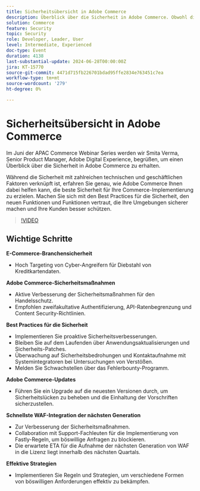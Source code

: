 ```yaml
---
title: Sicherheitsübersicht in Adobe Commerce
description: Überblick über die Sicherheit in Adobe Commerce. Obwohl die Sicherheit an zahlreiche technische und geschäftliche Faktoren gebunden ist, erfahren Sie im Einzelnen, wie Adobe Commerce Ihnen dabei helfen kann, die beste Sicherheit für Ihre Commerce-Implementierung zu erzielen. Machen Sie sich mit den Best Practices für die Sicherheit, den neuen Funktionen und Funktionen vertraut, die Ihre Umgebungen sicherer machen und Ihre Kunden besser schützen.
solution: Commerce
feature: Security
topic: Security
role: Developer, Leader, User
level: Intermediate, Experienced
doc-type: Event
duration: 4138
last-substantial-update: 2024-06-28T00:00:00Z
jira: KT-15770
source-git-commit: 4471d715fb226701bdad95ffe2834e763451c7ea
workflow-type: tm+mt
source-wordcount: '279'
ht-degree: 0%

---
```



# Sicherheitsübersicht in Adobe Commerce

Im Juni der APAC Commerce Webinar Series werden wir Smita Verma, Senior Product Manager, Adobe Digital Experience, begrüßen, um einen Überblick über die Sicherheit in Adobe Commerce zu erhalten.

Während die Sicherheit mit zahlreichen technischen und geschäftlichen Faktoren verknüpft ist, erfahren Sie genau, wie Adobe Commerce Ihnen dabei helfen kann, die beste Sicherheit für Ihre Commerce-Implementierung zu erzielen. Machen Sie sich mit den Best Practices für die Sicherheit, den neuen Funktionen und Funktionen vertraut, die Ihre Umgebungen sicherer machen und Ihre Kunden besser schützen.

>[!VIDEO](https://video.tv.adobe.com/v/3430434/?learn=on)

## Wichtige Schritte

**E-Commerce-Branchensicherheit**

* Hoch Targeting von Cyber-Angreifern für Diebstahl von Kreditkartendaten.

**Adobe Commerce-Sicherheitsmaßnahmen**

* Aktive Verbesserung der Sicherheitsmaßnahmen für den Handelsschutz.
* Empfohlen zweifakultative Authentifizierung, API-Ratenbegrenzung und Content Security-Richtlinien.

**Best Practices für die Sicherheit**

* Implementieren Sie proaktive Sicherheitsverbesserungen.
* Bleiben Sie auf dem Laufenden über Anwendungsaktualisierungen und Sicherheits-Patches.
* Überwachung auf Sicherheitsbedrohungen und Kontaktaufnahme mit Systemintegratoren bei Untersuchungen von Verstößen.
* Melden Sie Schwachstellen über das Fehlerbounty-Programm.

**Adobe Commerce-Updates**

* Führen Sie ein Upgrade auf die neuesten Versionen durch, um Sicherheitslücken zu beheben und die Einhaltung der Vorschriften sicherzustellen.

**Schnellste WAF-Integration der nächsten Generation**

* Zur Verbesserung der Sicherheitsmaßnahmen.
* Collaboration mit Support-Fachleuten für die Implementierung von Fastly-Regeln, um böswillige Anfragen zu blockieren.
* Die erwartete ETA für die Aufnahme der nächsten Generation von WAF in die Lizenz liegt innerhalb des nächsten Quartals.

**Effektive Strategien**

* Implementieren Sie Regeln und Strategien, um verschiedene Formen von böswilligen Anforderungen effektiv zu bekämpfen.